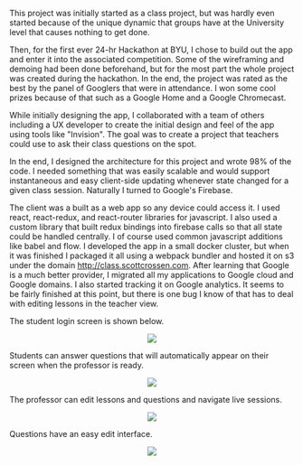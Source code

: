 This project was initially started as a class project, but was hardly even started because of the unique dynamic that groups have at the University level that causes nothing to get done.

Then, for the first ever 24-hr Hackathon at BYU, I chose to build out the app and enter it into the associated competition. Some of the wireframing and demoing had been done beforehand, but for the most part the whole project was created during the hackathon. In the end, the project was rated as the best by the panel of Googlers that were in attendance. I won some cool prizes because of that such as a Google Home and a Google Chromecast.

While initially designing the app, I collaborated with a team of others including a UX developer to create the initial design and feel of the app using tools like "Invision". The goal was to create a project that teachers could use to ask their class questions on the spot.

In the end, I designed the architecture for this project and wrote 98% of the code. I needed something that was easily scalable and would support instantaneous and easy client-side updating whenever state changed for a given class session. Naturally I turned to Google's Firebase.

The client was a built as a web app so any device could access it. I used react, react-redux, and react-router libraries for javascript. I also used a custom library that built redux bindings into firebase calls so that all state could be handled centrally. I of course used common javascript additions like babel and flow. I developed the app in a small docker cluster, but when it was finished I packaged it all using a webpack bundler and hosted it on s3 under the domain http://class.scottcrossen.com. After learning that Google is a much better provider, I migrated all my applications to Google cloud and Google domains. I also started tracking it on Google analytics. It seems to be fairly finished at this point, but there is one bug I know of that has to deal with editing lessons in the teacher view.

The student login screen is shown below.

<center> <img src="require('assets/images/projects/audience_engagement/audience_engagement_login_1.png')" style="max-width: 360;" /> </center>

Students can answer questions that will automatically appear on their screen when
the professor is ready.

<center> <img src="require('assets/images/projects/audience_engagement/audience_engagement_answers_1.png')" style="max-width: 360;" /> </center>

The professor can edit lessons and questions and navigate live sessions.

<center> <img src="require('assets/images/projects/audience_engagement/audience_engagement_lesson_1.png')" style="max-width: 600;" /> </center>

Questions have an easy edit interface.

<center> <img src="require('assets/images/projects/audience_engagement/audience_engagement_question_edit.png')" style="max-width: 600;" /> </center>
